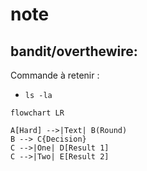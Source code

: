 # note
## bandit/overthewire: 
Commande à retenir :
* `ls -la`

```mermaid
flowchart LR

A[Hard] -->|Text| B(Round)
B --> C{Decision}
C -->|One| D[Result 1]
C -->|Two| E[Result 2]
```
